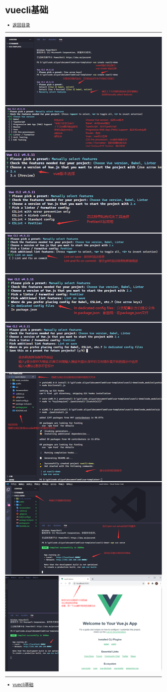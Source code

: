 # vuecli基础

- [返回目录](./README.md)

---

<section class="img-flex-box" >
  <section><img  src="../../images/webfront/vuecli/vuecli-0004.png" alt=""></section>
  <section><img  src="../../images/webfront/vuecli/vuecli-0005.png" alt=""></section>
  <section><img  src="../../images/webfront/vuecli/vuecli-0006.png" alt=""></section>
  <section><img  src="../../images/webfront/vuecli/vuecli-0007.png" alt=""></section>
  <section><img  src="../../images/webfront/vuecli/vuecli-0008.png" alt=""></section>
  <section><img  src="../../images/webfront/vuecli/vuecli-0009.png" alt=""></section>
  <section><img  src="../../images/webfront/vuecli/vuecli-0010.png" alt=""></section>
  <section><img  src="../../images/webfront/vuecli/vuecli-0011.png" alt=""></section>
  <section><img  src="../../images/webfront/vuecli/vuecli-0012.png" alt=""></section>
  <section><img  src="../../images/webfront/vuecli/vuecli-0013.png" alt=""></section>
</section>

---

- [vuecli基础](#vuecli基础)

<!-- js处理背景和css样式 -->
<script type="module" src="https://huhuiyu.top/js/github.js"></script>
